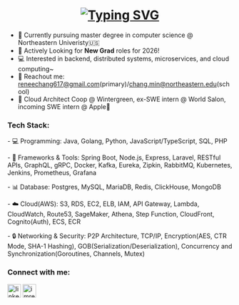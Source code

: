 <h1 align="center">
<a href="https://git.io/typing-svg"><img src="https://readme-typing-svg.herokuapp.com?font=Overpass&weight=500&size=35&pause=500&color=0D8B19&background=FFFFFF00&center=true&vCenter=true&random=false&width=500&height=65&lines=Hi!+I'm+Renee%F0%9F%91%8B;Welcome+to+my+Github!" alt="Typing SVG" /></a>
</h1>

- 🌟 Currently pursuing master degree in computer science @ Northeastern Univeristy🇺🇸
- 🚀 Actively Looking for **New Grad** roles for 2026!
- 💻 Interested in backend, distributed systems, microservices, and cloud computing~
- 📮 Reachout me: reneechang617@gmail.com(primary)/chang.min@northeastern.edu(school)
- 🙋 Cloud Architect Coop @ Wintergreen, ex-SWE intern @ World Salon, incoming SWE intern @ Apple

<h3 align="left">Tech Stack:</h3> 
<p align="left"> 
  - 💻 Programming: Java, Golang, Python, JavaScript/TypeScript, SQL, PHP
</p> 
<p align="left">  
  - 🔧 Frameworks & Tools: Spring Boot, Node.js, Express, Laravel, RESTful APIs, GraphQL, gRPC, Docker, Kafka, Eureka, Zipkin, RabbitMQ, Kubernetes, Jenkins, Prometheus, Grafana
</p> 
<p align="left"> 
  - 📊 Database: Postgres, MySQL, MariaDB, Redis, ClickHouse, MongoDB
</p> 
<p align="left"> 
  - ☁️ Cloud(AWS): S3, RDS, EC2, ELB, IAM, API Gateway, Lambda, CloudWatch, Route53, SageMaker, Athena, Step Function, CloudFront, Cognito(Auth), ECS, ECR
</p>
<p align="left"> 
  - 🔒 Networking & Security: P2P Architecture, TCP/IP, Encryption(AES, CTR Mode, SHA-1 Hashing), GOB(Serialization/Deserialization), Concurrency and Synchronization(Goroutines, Channels, Mutex)
</p>

<h3 align="left">Connect with me:</h3>
<p align="left">
<a href="https://www.linkedin.com/in/renee617/" target="blank"><img align="center" src="https://raw.githubusercontent.com/rahuldkjain/github-profile-readme-generator/master/src/images/icons/Social/linked-in-alt.svg" alt="linkedin.com/in/renee617/" height="30" width="30" /></a>
<a href="https://www.instagram.com/imrenee_0617/" target="blank"><img align="center" src="https://raw.githubusercontent.com/rahuldkjain/github-profile-readme-generator/master/src/images/icons/Social/instagram.svg" alt="imrenee_0617" height="30" width="30" /></a>
</p>

<!---
Reneechang17/Reneechang17 is a ✨ special ✨ repository because its `README.md` (this file) appears on your GitHub profile.
You can click the Preview link to take a look at your changes.
--->
